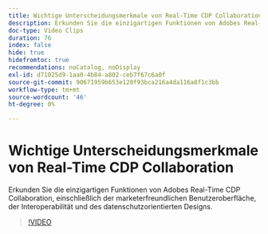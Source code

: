 ```yaml
---
title: Wichtige Unterscheidungsmerkmale von Real-Time CDP Collaboration
description: Erkunden Sie die einzigartigen Funktionen von Adobes Real-Time CDP Collaboration, einschließlich der marketerfreundlichen Benutzeroberfläche, der Interoperabilität und des datenschutzorientierten Designs.
doc-type: Video Clips
duration: 76
index: false
hide: true
hidefromtoc: true
recommendations: noCatalog, noDisplay
exl-id: d71025d9-1aa0-4b84-a802-ceb7f67c6a0f
source-git-commit: 90671959b653e120f93bca216a4da116a8f1c3bb
workflow-type: tm+mt
source-wordcount: '46'
ht-degree: 0%

---
```


# Wichtige Unterscheidungsmerkmale von Real-Time CDP Collaboration

Erkunden Sie die einzigartigen Funktionen von Adobes Real-Time CDP Collaboration, einschließlich der marketerfreundlichen Benutzeroberfläche, der Interoperabilität und des datenschutzorientierten Designs.

<!-- 62_OS511_3442426_75_key-differentiators-of-realtime-cdp-collaboration -->
>[!VIDEO](https://video.tv.adobe.com/v/3460550/?learn=on&enablevpops=true&captions=ger)
